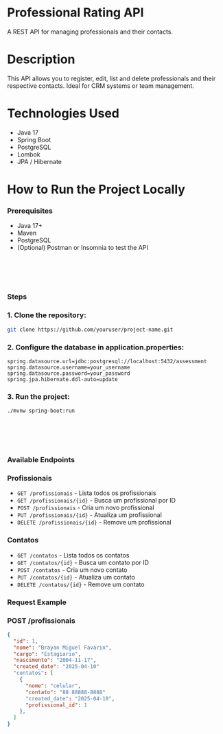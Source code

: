 #  Professional Rating API
A REST API for managing professionals and their contacts.



# Description
This API allows you to register, edit, list and delete professionals and their respective contacts. Ideal for CRM systems or team management.



# Technologies Used
- Java 17
- Spring Boot
- PostgreSQL
- Lombok
- JPA / Hibernate



# How to Run the Project Locally
### Prerequisites
- Java 17+
- Maven
- PostgreSQL
- (Optional) Postman or Insomnia to test the API
  
# <br> 

  ### Steps


### 1. Clone the repository:

```bash
git clone https://github.com/youruser/project-name.git
```

### 2. Configure the database in  application.properties:

```properties
spring.datasource.url=jdbc:postgresql://localhost:5432/assessment
spring.datasource.username=your_username
spring.datasource.password=your_password
spring.jpa.hibernate.ddl-auto=update
```

### 3. Run the project:

```bash
./mvnw spring-boot:run
```

# <br> 

### Available Endpoints


### Profissionais
- `GET /profissionais` - Lista todos os profissionais
- `GET /profissionais/{id}` - Busca um profissional por ID
- `POST /profissionais` - Cria um novo profissional
- `PUT /profissionais/{id}` - Atualiza um profissional
- `DELETE /profissionais/{id}` - Remove um profissional

### Contatos
- `GET /contatos` - Lista todos os contatos
- `GET /contatos/{id}` - Busca um contato por ID
- `POST /contatos` - Cria um novo contato
- `PUT /contatos/{id}` - Atualiza um contato
- `DELETE /contatos/{id}` - Remove um contato


### Request Example

### POST /profissionais

```json
{
  "id": 1,
  "nome": "Brayan Miguel Favarin",
  "cargo": "Estagiario",
  "nascimento": "2004-11-17",
  "created_date": "2025-04-10"
  "contatos": [
    {
      "nome": "celular",
      "contato": "88 88888-8888"
      "created_date": "2025-04-10",
      "profissional_id": 1
    },
  ]
}
